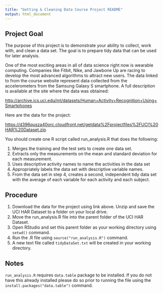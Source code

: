 ```yaml
---
title: "Getting & Cleaning Data Course Project README"
output: html_document
---
```


## Project Goal

The purpose of this project is to demonstrate your ability to collect, work with, and clean a data set. The goal is to prepare tidy data that can be used for later analysis.

One of the most exciting areas in all of data science right now is wearable computing. Companies like Fitbit, Nike, and Jawbone Up are racing to develop the most advanced algorithms to attract new users. The data linked to from the course website represent data collected from the accelerometers from the Samsung Galaxy S smartphone. A full description is available at the site where the data was obtained:

<http://archive.ics.uci.edu/ml/datasets/Human+Activity+Recognition+Using+Smartphones>

Here are the data for the project:

<https://d396qusza40orc.cloudfront.net/getdata%2Fprojectfiles%2FUCI%20HAR%20Dataset.zip>

You should create one R script called run_analysis.R that does the following:

1. Merges the training and the test sets to create one data set.
2. Extracts only the measurements on the mean and standard deviation for each measurement.
3. Uses descriptive activity names to name the activities in the data set
4. Appropriately labels the data set with descriptive variable names.
5. From the data set in step 4, creates a second, independent tidy data set with the average of each variable for each activity and    each subject.


## Procedure

1. Download the data for the project using link above. Unzip and save the UCI HAR Dataset to a folder on your local drive.
2. Move the run_analysis.R file into the parent folder of the UCI HAR Dataset.
3. Open RStudio and set this parent folder as your working directory using `setwd()` command.
4. Run the .R file using `source("run_analysis.R")` command.
5. A new text file called `tidyDataSet.txt` will be created in your working directory.


## Notes

`run_analysis.R` requires `data.table` package to be installed. If you do not have this already installed please do so prior to running the file using the `install.packages("data.table")` command.

